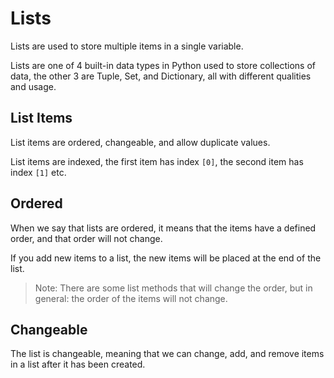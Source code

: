 # Lists

Lists are used to store multiple items in a single variable.

Lists are one of 4 built-in data types in Python used
to store collections of data, the other 3 are Tuple, Set, and Dictionary, all with different qualities and usage.

## List Items

List items are ordered, changeable, and allow duplicate values.

List items are indexed, the first item has index `[0]`, the second item has index `[1]` etc.

## Ordered

When we say that lists are ordered, it means that the items have a defined order, and that order will not change.

If you add new items to a list, the new items will be placed at the end of the list.

> Note: There are some list methods that will change the order, but in general: the order of the items will not change.

## Changeable

The list is changeable, meaning that we can change, add, and remove items in a list after it has been created.

